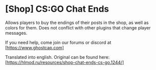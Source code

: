 # [Shop] CS:GO Chat Ends

Allows players to buy the endings of their posts in the shop, as well as colors for them.
Does not conflict with other plugins that change player messages.

If you need help, come join our forums or discord at [https://www.ghostcap.com]


Translated into english. Original can be found here: [https://hlmod.ru/resources/shop-chat-ends-cs-go.1244/]